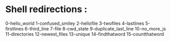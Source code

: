 # Shell redirections :

0-hello_world
1-confused_smiley
2-hellofile
3-twofiles
4-lastlines
5-firstlines
6-third_line
7-file
8-cwd_state
9-duplicate_last_line
10-no_more_js
11-directories
12-newest_files
13-unique
14-findthatword
15-countthatword

